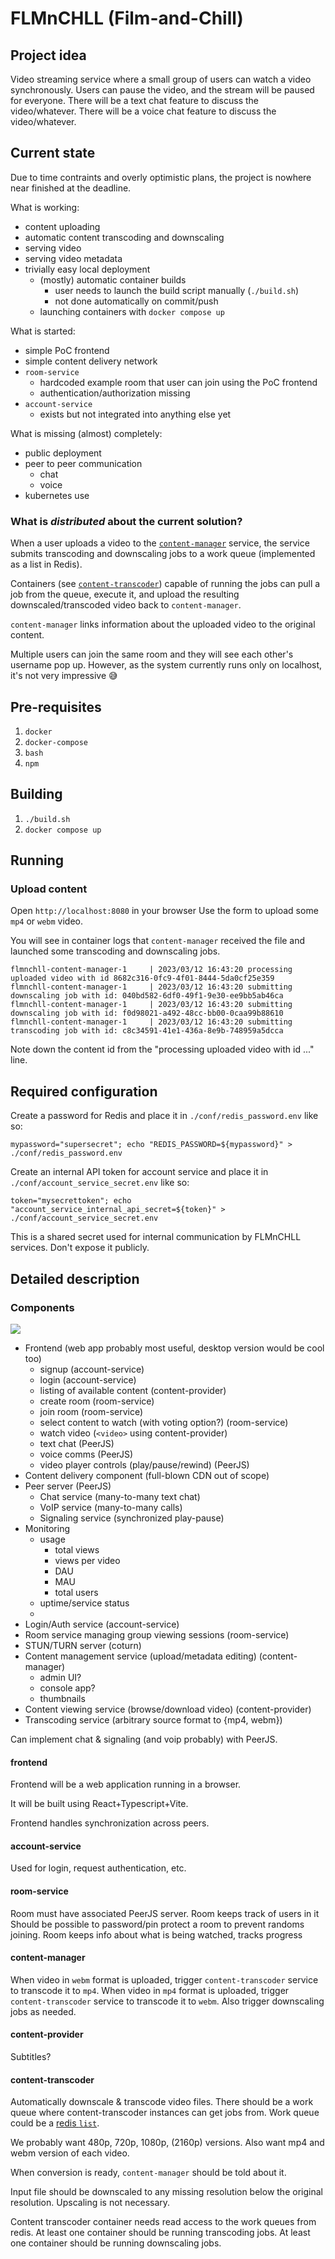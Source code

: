 # FLMnCHLL (Film-and-Chill)

## Project idea
Video streaming service where a small group of users can watch a video synchronously.
Users can pause the video, and the stream will be paused for everyone.
There will be a text chat feature to discuss the video/whatever.
There will be a voice chat feature to discuss the video/whatever.

## Current state
Due to time contraints and overly optimistic plans, the project is nowhere near finished at the deadline.

What is working:
- content uploading
- automatic content transcoding and downscaling
- serving video
- serving video metadata
- trivially easy local deployment
  - (mostly) automatic container builds
    - user needs to launch the build script manually (`./build.sh`)
    - not done automatically on commit/push
  - launching containers with `docker compose up`


What is started:
- simple PoC frontend
- simple content delivery network
- `room-service`
  - hardcoded example room that user can join using the PoC frontend
  - authentication/authorization missing
- `account-service`
  - exists but not integrated into anything else yet

What is missing (almost) completely:
- public deployment
- peer to peer communication 
  - chat
  - voice
- kubernetes use

### What is *distributed* about the current solution?
When a user uploads a video to the [`content-manager`](content/contentmanager) service, the service submits transcoding and downscaling jobs to a work queue (implemented as a list in Redis).

Containers (see [`content-transcoder`](content/contenttranscoder)) capable of running the jobs can pull a job from the queue, execute it, and upload the resulting downscaled/transcoded video back to `content-manager`. 

`content-manager` links information about the uploaded video to the original content.

Multiple users can join the same room and they will see each other's username pop up. However, as the system currently runs only on localhost, it's not very impressive :sweat_smile:

## Pre-requisites
1. `docker`
2. `docker-compose`
3. `bash`
4. `npm`

## Building
1. `./build.sh`
2. `docker compose up`

## Running
### Upload content
Open `http://localhost:8080` in your browser
Use the form to upload some `mp4` or `webm` video.

You will see in container logs that `content-manager` received the file and launched some transcoding and downscaling jobs.

```
flmnchll-content-manager-1     | 2023/03/12 16:43:20 processing uploaded video with id 8682c316-0fc9-4f01-8444-5da0cf25e359
flmnchll-content-manager-1     | 2023/03/12 16:43:20 submitting downscaling job with id: 040bd582-6df0-49f1-9e30-ee9bb5ab46ca
flmnchll-content-manager-1     | 2023/03/12 16:43:20 submitting downscaling job with id: f0d98021-a492-48cc-bb00-0caa99b88610
flmnchll-content-manager-1     | 2023/03/12 16:43:20 submitting transcoding job with id: c8c34591-41e1-436a-8e9b-748959a5dcca

```

Note down the content id from the "processing uploaded video with id ..." line.

## Required configuration
Create a password for Redis and place it in `./conf/redis_password.env` like so:
```console
mypassword="supersecret"; echo "REDIS_PASSWORD=${mypassword}" > ./conf/redis_password.env
```

Create an internal API token for account service and place it in `./conf/account_service_secret.env` like so:
```console
token="mysecrettoken"; echo "account_service_internal_api_secret=${token}" > ./conf/account_service_secret.env
```
This is a shared secret used for internal communication by FLMnCHLL services. Don't expose it publicly.

## Detailed description

### Components
![](flmnchll-architecture.png)

- Frontend (web app probably most useful, desktop version would be cool too)
    - signup (account-service)
    - login (account-service)
    - listing of available content (content-provider)
    - create room (room-service)
    - join room (room-service)
    - select content to watch (with voting option?) (room-service)
    - watch video (`<video>` using content-provider)
    - text chat (PeerJS)
    - voice comms (PeerJS)
    - video player controls (play/pause/rewind) (PeerJS)
- Content delivery component (full-blown CDN out of scope)
- Peer server (PeerJS)
    * Chat service (many-to-many text chat)
    * VoIP service (many-to-many calls)
    * Signaling service (synchronized play-pause)
- Monitoring
    * usage
        + total views
        + views per video
        + DAU
        + MAU
        + total users
    * uptime/service status
    * 
- Login/Auth service (account-service)
- Room service managing group viewing sessions (room-service)
- STUN/TURN server (coturn)
- Content management service (upload/metadata editing) (content-manager)
    - admin UI?
    - console app?
    - thumbnails
- Content viewing service (browse/download video) (content-provider)
- Transcoding service (arbitrary source format to {mp4, webm})

Can implement chat & signaling (and voip probably) with PeerJS.

#### frontend
Frontend will be a web application running in a browser.

It will be built using React+Typescript+Vite.

Frontend handles synchronization across peers.

#### account-service
Used for login, request authentication, etc.

#### room-service
Room must have associated PeerJS server.
Room keeps track of users in it
Should be possible to password/pin protect a room to prevent randoms joining.
Room keeps info about what is being watched, tracks progress

#### content-manager
When video in `webm` format is uploaded, trigger `content-transcoder` service to transcode it to `mp4`.
When video in `mp4` format is uploaded, trigger `content-transcoder` service to transcode it to `webm`.
Also trigger downscaling jobs as needed.

#### content-provider
Subtitles?

#### content-transcoder
Automatically downscale & transcode video files.
There should be a work queue where content-transcoder instances can get jobs from.
Work queue could be a [redis `list`](https://redis.io/docs/data-types/lists/).

We probably want 480p, 720p, 1080p, (2160p) versions.
Also want mp4 and webm version of each video.

When conversion is ready, `content-manager` should be told about it.

Input file should be downscaled to any missing resolution below the original resolution.
Upscaling is not necessary.

Content transcoder container needs read access to the work queues from redis.
At least one container should be running transcoding jobs.
At least one container should be running downscaling jobs.